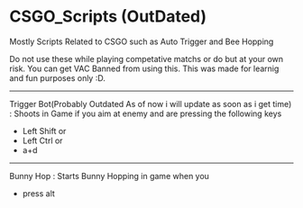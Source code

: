 # CSGO_Scripts (OutDated)
Mostly Scripts Related to CSGO such as Auto Trigger and Bee Hopping

Do not use these while playing competative matchs or do but at your own risk.
You can get VAC Banned from using this.
This was made for learnig and fun purposes only :D.

______
Trigger Bot(Probably Outdated As of now i will update as soon as i get time) :
Shoots in Game if you aim at enemy and are pressing the following keys
- Left Shift or
- Left Ctrl or 
- a+d 
______
Bunny Hop : 
Starts Bunny Hopping in game when you
- press alt
